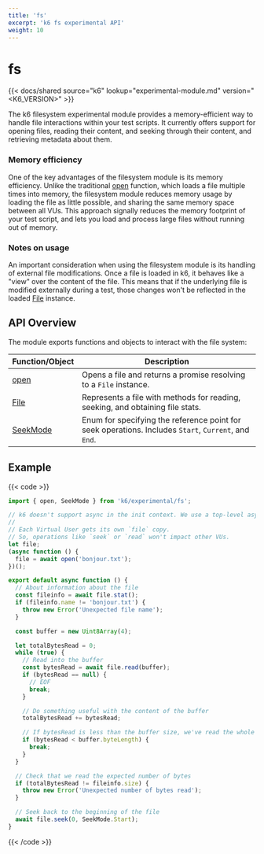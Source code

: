 ```yaml
---
title: 'fs'
excerpt: 'k6 fs experimental API'
weight: 10
---
```


# fs

{{< docs/shared source="k6" lookup="experimental-module.md" version="<K6_VERSION>" >}}

The k6 filesystem experimental module provides a memory-efficient way to handle file interactions within your test scripts. It currently offers support for opening files, reading their content, and seeking through their content, and retrieving metadata about them.

### Memory efficiency

One of the key advantages of the filesystem module is its memory efficiency. Unlike the traditional [open](https://grafana.com/docs/k6/latest/javascript-api/init-context/open/) function, which loads a file multiple times into memory, the filesystem module reduces memory usage by loading the file as little possible, and sharing the same memory space between all VUs. This approach signally reduces the memory footprint of your test script, and lets you load and process large files without running out of memory.

### Notes on usage

An important consideration when using the filesystem module is its handling of external file modifications. Once a file is loaded in k6, it behaves like a "view" over the content of the file. This means that if the underlying file is modified externally during a test, those changes won't be reflected in the loaded [File](https://grafana.com/docs/k6/<K6_VERSION>/javascript-api/k6-experimental/fs/file/) instance.

## API Overview

The module exports functions and objects to interact with the file system:

| Function/Object                                                                                 | Description                                                                                          |
| ----------------------------------------------------------------------------------------------- | ---------------------------------------------------------------------------------------------------- |
| [open](https://grafana.com/docs/k6/<K6_VERSION>/javascript-api/k6-experimental/fs/open)         | Opens a file and returns a promise resolving to a `File` instance.                                   |
| [File](https://grafana.com/docs/k6/<K6_VERSION>/javascript-api/k6-experimental/fs/file)         | Represents a file with methods for reading, seeking, and obtaining file stats.                       |
| [SeekMode](https://grafana.com/docs/k6/<K6_VERSION>/javascript-api/k6-experimental/fs/seekmode) | Enum for specifying the reference point for seek operations. Includes `Start`, `Current`, and `End`. |

## Example

{{< code >}}

```javascript
import { open, SeekMode } from 'k6/experimental/fs';

// k6 doesn't support async in the init context. We use a top-level async function for `await`.
//
// Each Virtual User gets its own `file` copy.
// So, operations like `seek` or `read` won't impact other VUs.
let file;
(async function () {
  file = await open('bonjour.txt');
})();

export default async function () {
  // About information about the file
  const fileinfo = await file.stat();
  if (fileinfo.name != 'bonjour.txt') {
    throw new Error('Unexpected file name');
  }

  const buffer = new Uint8Array(4);

  let totalBytesRead = 0;
  while (true) {
    // Read into the buffer
    const bytesRead = await file.read(buffer);
    if (bytesRead == null) {
      // EOF
      break;
    }

    // Do something useful with the content of the buffer
    totalBytesRead += bytesRead;

    // If bytesRead is less than the buffer size, we've read the whole file
    if (bytesRead < buffer.byteLength) {
      break;
    }
  }

  // Check that we read the expected number of bytes
  if (totalBytesRead != fileinfo.size) {
    throw new Error('Unexpected number of bytes read');
  }

  // Seek back to the beginning of the file
  await file.seek(0, SeekMode.Start);
}
```

{{< /code >}}
